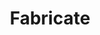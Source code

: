 ---
title: "Fabricate"
index: "fabricate"
permalink: /spells/fabricate/
tags:
  - Spell
  - 4th Level
  - Transmutation
available_for:
  - Wizard
level: "4th Level"
school: "Transmutation"
range: "120 ft"
comp:
  - V
  - S
cast_time: "10 Minutes"
description: |
  You convert raw materials into products of the same material. For example, you can fabricate a wooden bridge from a clump of trees, a rope from a patch of hemp, and clothes from flax or wool.

  Choose raw materials that you can see within range. You can fabricate a Large or smaller object (contained within a 10-foot cube, or eight connected 5-foot cubes), given a sufficient quantity of raw material. If you are working with metal, stone, or another mineral substance, however, the fabricated object can be no larger than Medium (contained within a single 5-foot cube). The quality of objects made by the spell is commensurate with the quality of the raw materials.

  Creatures or magic items can't be created or transmuted by this spell. You also can't use it to create items that ordinarily require a high degree of craftsmanship, such as jewelry, weapons, glass, or armor, unless you have proficiency with the type of artisan's tools used to craft such objects.
excerpt: "You convert raw materials into products of the same material."
source: "Basic Rules"
---